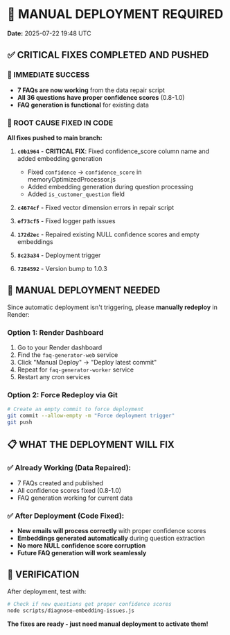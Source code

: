 # 🚨 MANUAL DEPLOYMENT REQUIRED

**Date:** 2025-07-22 19:48 UTC

## ✅ CRITICAL FIXES COMPLETED AND PUSHED

### 🎉 IMMEDIATE SUCCESS
- **7 FAQs are now working** from the data repair script
- **All 36 questions have proper confidence scores** (0.8-1.0)
- **FAQ generation is functional** for existing data

### 🔧 ROOT CAUSE FIXED IN CODE
**All fixes pushed to main branch:**

1. **`c0b1964`** - **CRITICAL FIX**: Fixed confidence_score column name and added embedding generation
   - Fixed `confidence` → `confidence_score` in memoryOptimizedProcessor.js
   - Added embedding generation during question processing
   - Added `is_customer_question` field

2. **`c4674cf`** - Fixed vector dimension errors in repair script
3. **`ef73cf5`** - Fixed logger path issues  
4. **`172d2ec`** - Repaired existing NULL confidence scores and empty embeddings
5. **`8c23a34`** - Deployment trigger
6. **`7284592`** - Version bump to 1.0.3

## 🚀 MANUAL DEPLOYMENT NEEDED

Since automatic deployment isn't triggering, please **manually redeploy** in Render:

### Option 1: Render Dashboard
1. Go to your Render dashboard
2. Find the `faq-generator-web` service
3. Click "Manual Deploy" → "Deploy latest commit"
4. Repeat for `faq-generator-worker` service
5. Restart any cron services

### Option 2: Force Redeploy via Git
```bash
# Create an empty commit to force deployment
git commit --allow-empty -m "Force deployment trigger"
git push
```

## 📋 WHAT THE DEPLOYMENT WILL FIX

### ✅ Already Working (Data Repaired):
- 7 FAQs created and published
- All confidence scores fixed (0.8-1.0)
- FAQ generation working for current data

### ✅ After Deployment (Code Fixed):
- **New emails will process correctly** with proper confidence scores
- **Embeddings generated automatically** during question extraction  
- **No more NULL confidence score corruption**
- **Future FAQ generation will work seamlessly**

## 🎯 VERIFICATION

After deployment, test with:
```bash
# Check if new questions get proper confidence scores
node scripts/diagnose-embedding-issues.js
```

**The fixes are ready - just need manual deployment to activate them!**